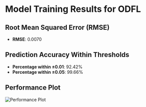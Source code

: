 # Model Training Results for ODFL

## Root Mean Squared Error (RMSE)
- **RMSE**: 0.0070

## Prediction Accuracy Within Thresholds
- **Percentage within ±0.01**: 92.42%
- **Percentage within ±0.05**: 99.66%

## Performance Plot
![Performance Plot](../imgs/ODFL.png)
